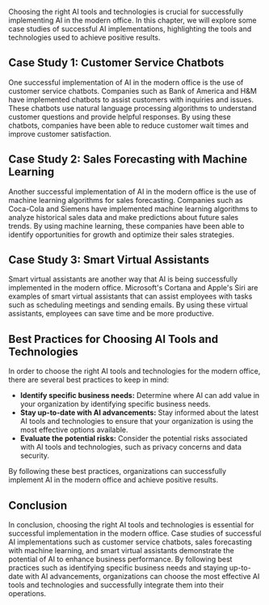 
Choosing the right AI tools and technologies is crucial for successfully implementing AI in the modern office. In this chapter, we will explore some case studies of successful AI implementations, highlighting the tools and technologies used to achieve positive results.

Case Study 1: Customer Service Chatbots
---------------------------------------

One successful implementation of AI in the modern office is the use of customer service chatbots. Companies such as Bank of America and H\&M have implemented chatbots to assist customers with inquiries and issues. These chatbots use natural language processing algorithms to understand customer questions and provide helpful responses. By using these chatbots, companies have been able to reduce customer wait times and improve customer satisfaction.

Case Study 2: Sales Forecasting with Machine Learning
-----------------------------------------------------

Another successful implementation of AI in the modern office is the use of machine learning algorithms for sales forecasting. Companies such as Coca-Cola and Siemens have implemented machine learning algorithms to analyze historical sales data and make predictions about future sales trends. By using machine learning, these companies have been able to identify opportunities for growth and optimize their sales strategies.

Case Study 3: Smart Virtual Assistants
--------------------------------------

Smart virtual assistants are another way that AI is being successfully implemented in the modern office. Microsoft's Cortana and Apple's Siri are examples of smart virtual assistants that can assist employees with tasks such as scheduling meetings and sending emails. By using these virtual assistants, employees can save time and be more productive.

Best Practices for Choosing AI Tools and Technologies
-----------------------------------------------------

In order to choose the right AI tools and technologies for the modern office, there are several best practices to keep in mind:

* **Identify specific business needs:** Determine where AI can add value in your organization by identifying specific business needs.
* **Stay up-to-date with AI advancements:** Stay informed about the latest AI tools and technologies to ensure that your organization is using the most effective options available.
* **Evaluate the potential risks:** Consider the potential risks associated with AI tools and technologies, such as privacy concerns and data security.

By following these best practices, organizations can successfully implement AI in the modern office and achieve positive results.

Conclusion
----------

In conclusion, choosing the right AI tools and technologies is essential for successful implementation in the modern office. Case studies of successful AI implementations such as customer service chatbots, sales forecasting with machine learning, and smart virtual assistants demonstrate the potential of AI to enhance business performance. By following best practices such as identifying specific business needs and staying up-to-date with AI advancements, organizations can choose the most effective AI tools and technologies and successfully integrate them into their operations.
